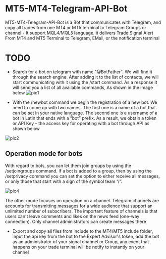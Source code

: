 # MT5-MT4-Telegram-API-Bot
MT5-MT4-Telegram-API-Bot is a Bot that communicates with Telegram, and copy all trades from one MT4 or MT5 terminal to Telegram Groups or channel - It support MQL4/MQL5 language.
it delivers Trade Signal Alert From MT4 and MT5 Terminal to Telegram, EMail, or the notification terminal


# TODO
* Search for a bot on telegram with name "@BotFather". We will find it through the search engine. After adding it to the list of contacts,
we will start communicating with it using the /start command. As a response it will send you a list of all available commands, As shown in the image below
![pic1](https://user-images.githubusercontent.com/32399318/56162967-1fe7ed00-5fc5-11e9-9555-192c33b34d7f.jpg)


* With the /newbot command we begin the registration of a new bot. We need to come up with two names. The first one is a name of a bot that 
can be set in your native language. The second one is a username of a bot in Latin that ends with a “bot” prefix. As a result, we obtain 
a token or API Key – the access key for operating with a bot through API as shown below

![pic2](https://user-images.githubusercontent.com/32399318/56163370-0d21e800-5fc6-11e9-8481-69861daa4a1e.jpg)

## Operation mode for bots

With regard to bots, you can let them join groups by using the /setjoingroups command. If a bot is added to a group, then by using the /setprivacy command you can set the option to either receive all messages, or only those that start with a sign of the symbol team “/”. 

![pic4](https://user-images.githubusercontent.com/32399318/56163746-05af0e80-5fc7-11e9-801c-362d94e36a4d.jpg)

The other mode focuses on operation on a channel. Telegram channels are accounts for transmitting messages for a wide audience that support an unlimited number of subscribers. The important feature of channels is that users can't leave comments and likes on the news feed (one-way connection). Only channel administrators can create messages there 

* Export and copy all files from include to the MT4/MT5 include folder, input the api key from the bot to the Expert Advisor's token, add the bot
as an administrator of your signal channel or Group, any event that happens on your trade terminal will be notify to instantly on your channel









